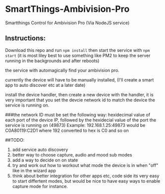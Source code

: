 # SmartThings-Ambivision-Pro
Smartthings Control for Ambivision Pro (Via NodeJS service)

## Instructions:
Download this repo and run ```npm install``` then start the service with ```npm start``` (it is most liley best to use something like PM2 to keep the server running in the backgrounds and after reboots)

the service with automagically find your ambivision pro.

currently the device will have to be manually installed, (I'll create a smart app to auto discover etc at a later date)

install the device handler, then create a new device with the handler, it is very important that you set the devcie network id to match the device the service is running on.

###the network ID must be set the following way:
hexidecimal value of each port of the device IP, followed by the hexidecial value of the port the service is running on (49873)
Example:
192.168.1.25:49873 would be C0A80119:C2D1 where 192 converted to hex is C0 and so on

##TODO:
1. add service auto discovery
2. better way to choose capture, audio and mood sub modes
3. add a way to decide on on state
4. try and work out how to workout what mode the device is in when "off" like in the wizard app
5. think about better integration for other apps etc, code side its very easy to start differtent modes, but would be nice to have easy ways to enable capture mode for instance.

